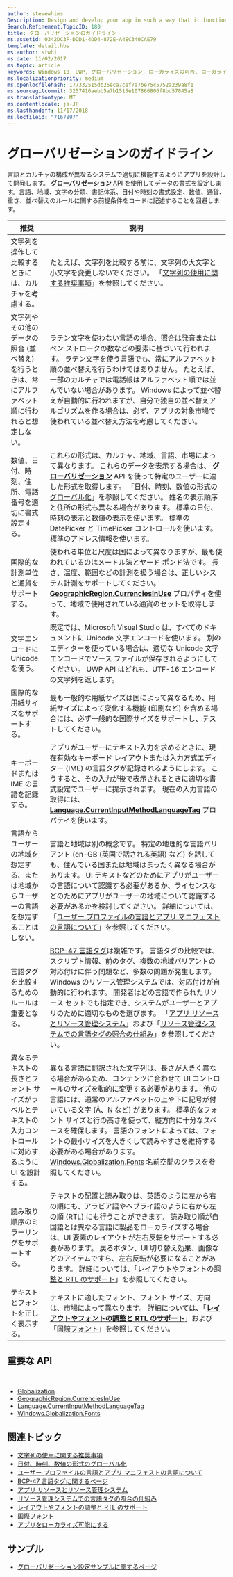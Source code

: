 ```yaml
---
author: stevewhims
Description: Design and develop your app in such a way that it functions appropriately on systems with different language and culture configurations.
Search.Refinement.TopicID: 180
title: グローバリゼーションのガイドライン
ms.assetid: 0342DC3F-DDD1-4DD4-872E-A4EC340CAE79
template: detail.hbs
ms.author: stwhi
ms.date: 11/02/2017
ms.topic: article
keywords: Windows 10, UWP, グローバリゼーション, ローカライズの可否, ローカライズ
ms.localizationpriority: medium
ms.openlocfilehash: 177332515db26eca7cef7a7be75c5752a239a8f1
ms.sourcegitcommit: 3257416aebb5a7b1515e107866806f8bd57845a8
ms.translationtype: MT
ms.contentlocale: ja-JP
ms.lasthandoff: 11/17/2018
ms.locfileid: "7167897"
---
```

# <a name="guidelines-for-globalization"></a>グローバリゼーションのガイドライン

言語とカルチャの構成が異なるシステムで適切に機能するようにアプリを設計して開発します。 [**グローバリゼーション**](/uwp/api/Windows.Globalization?branch=live) API を使用してデータの書式を設定します。言語、地域、文字の分類、書記体系、日付や時刻の書式設定、数値、通貨、重さ、並べ替えのルールに関する前提条件をコードに記述することを回避します。

| 推奨 | 説明 |
| ------------- | ----------- |
| 文字列を操作して比較するときには、カルチャを考慮する。 | たとえば、文字列を比較する前に、文字列の大文字と小文字を変更しないでください。 「[文字列の使用に関する推奨事項](/dotnet/standard/base-types/best-practices-strings?branch=live#recommendations_for_string_usage)」を参照してください。 |
| 文字列やその他のデータの照合 (並べ替え) を行うときは、常にアルファベット順に行われると想定しない。 | ラテン文字を使わない言語の場合、照合は発音またはペン ストロークの数などの要素に基づいて行われます。 ラテン文字を使う言語でも、常にアルファベット順の並べ替えを行うわけではありません。 たとえば、一部のカルチャでは電話帳はアルファベット順では並んでいない場合があります。 Windows によって並べ替えが自動的に行われますが、自分で独自の並べ替えアルゴリズムを作る場合は、必ず、アプリの対象市場で使われている並べ替え方法を考慮してください。 |
| 数値、日付、時刻、住所、電話番号を適切に書式設定する。 | これらの形式は、カルチャ、地域、言語、市場によって異なります。 これらのデータを表示する場合は、 [**グローバリゼーション**](/uwp/api/Windows.Globalization?branch=live) API を使って特定のユーザーに適した形式を取得します。 「[日付、時刻、数値の形式のグローバル化](use-global-ready-formats.md)」を参照してください。 姓名の表示順序と住所の形式も異なる場合があります。 標準の日付、時刻の表示と数値の表示を使います。 標準の DatePicker と TimePicker コントロールを使います。 標準のアドレス情報を使います。 |
| 国際的な計測単位と通貨をサポートする。 | 使われる単位と尺度は国によって異なりますが、最も使われているのはメートル法とヤード ポンド法です。 長さ、温度、範囲などの計測を扱う場合は、正しいシステム計測をサポートしてください。 [**GeographicRegion.CurrenciesInUse**](/uwp/api/windows.globalization.geographicregion.CurrenciesInUse) プロパティを使って、地域で使用されている通貨のセットを取得します。 |
| 文字エンコードに Unicode を使う。 | 既定では、Microsoft Visual Studio は、すべてのドキュメントに Unicode 文字エンコードを使います。 別のエディターを使っている場合は、適切な Unicode 文字エンコードでソース ファイルが保存されるようにしてください。 UWP API はどれも、UTF-16 エンコードの文字列を返します。 |
| 国際的な用紙サイズをサポートする。 | 最も一般的な用紙サイズは国によって異なるため、用紙サイズによって変化する機能 (印刷など) を含める場合には、必ず一般的な国際サイズをサポートし、テストしてください。 |
| キーボードまたは IME の言語を記録する。 | アプリがユーザーにテキスト入力を求めるときに、現在有効なキーボード レイアウトまたは入力方式エディター (IME) の言語タグが記録されるようにします。 こうすると、その入力が後で表示されるときに適切な書式設定でユーザーに提示されます。 現在の入力言語の取得には、[**Language.CurrentInputMethodLanguageTag**](/uwp/api/windows.globalization.language.CurrentInputMethodLanguageTag) プロパティを使います。 |
| 言語からユーザーの地域を想定する、または地域からユーザーの言語を想定することはしない。 | 言語と地域は別の概念です。 特定の地理的な言語バリアント (en-GB (英国で話される英語) など) を話しても、住んでいる国または地域はまったく異なる場合があります。 UI テキストなどのためにアプリがユーザーの言語について認識する必要があるか、ライセンスなどのためにアプリがユーザーの地域について認識する必要があるかを検討してください。 詳細については、「[ユーザー プロファイルの言語とアプリ マニフェストの言語について](manage-language-and-region.md)」を参照してください。 |
| 言語タグを比較するためのルールは重要となる。 | [BCP-47 言語タグ](http://go.microsoft.com/fwlink/p/?linkid=227302)は複雑です。 言語タグの比較では、スクリプト情報、前のタグ、複数の地域バリアントの対応付けに伴う問題など、多数の問題が発生します。 Windows のリソース管理システムでは、対応付けが自動的に行われます。 開発者はどの言語で作られたリソース セットでも指定でき、システムがユーザーとアプリのために適切なものを選びます。 「[アプリ リソースとリソース管理システム](../../app-resources/index.md)」および「[リソース管理システムでの言語タグの照合の仕組み](../../app-resources/how-rms-matches-lang-tags.md)」を参照してください。 |
| 異なるテキストの長さとフォント サイズがラベルとテキストの入力コントロールに対応するように UI を設計する。 | 異なる言語に翻訳された文字列は、長さが大きく異なる場合があるため、コンテンツに合わせて UI コントロールのサイズを動的に変更する必要があります。 他の言語には、通常のアルファベットの上や下に記号が付いている文字 (Å、Ņ など) があります。 標準的なフォント サイズと行の高さを使って、縦方向に十分なスペースを確保します。 言語のフォントによっては、フォントの最小サイズを大きくして読みやすさを維持する必要がある場合があります。 [Windows.Globalization.Fonts](/uwp/api/windows.globalization.fonts?branch=live) 名前空間のクラスを参照してください。 |
| 読み取り順序のミラーリングをサポートする。 | テキストの配置と読み取りは、英語のように左から右の順にも、アラビア語やヘブライ語のように右から左の順 (RTL) にも行うことができます。 読み取り順が自国語とは異なる言語に製品をローカライズする場合は、UI 要素のレイアウトが左右反転をサポートする必要があります。 戻るボタン、UI 切り替え効果、画像などのアイテムですら、左右反転が必要になることがあります。 詳細については、「[レイアウトやフォントの調整と RTL のサポート](adjust-layout-and-fonts--and-support-rtl.md)」を参照してください。 |
| テキストとフォントを正しく表示する。 | テキストに適したフォント、フォント サイズ、方向は、市場によって異なります。 詳細については、「[**レイアウトやフォントの調整と RTL のサポート**](adjust-layout-and-fonts--and-support-rtl.md)」および「[国際フォント](loc-international-fonts.md)」を参照してください。 |

## <a name="important-apis"></a>重要な API
 
* [Globalization](/uwp/api/Windows.Globalization?branch=live)
* [GeographicRegion.CurrenciesInUse](/uwp/api/windows.globalization.geographicregion.CurrenciesInUse)
* [Language.CurrentInputMethodLanguageTag](/uwp/api/windows.globalization.language.CurrentInputMethodLanguageTag)
* [Windows.Globalization.Fonts](/uwp/api/windows.globalization.fonts?branch=live)

## <a name="related-topics"></a>関連トピック

* [文字列の使用に関する推奨事項](/dotnet/standard/base-types/best-practices-strings?branch=live#recommendations_for_string_usage)
* [日付、時刻、数値の形式のグローバル化](use-global-ready-formats.md)
* [ユーザー プロファイルの言語とアプリ マニフェストの言語について](manage-language-and-region.md)
* [BCP-47 言語タグに関するページ](http://go.microsoft.com/fwlink/p/?linkid=227302)
* [アプリ リソースとリソース管理システム](../../app-resources/index.md)
* [リソース管理システムでの言語タグの照合の仕組み](../../app-resources/how-rms-matches-lang-tags.md)
* [レイアウトやフォントの調整と RTL のサポート](adjust-layout-and-fonts--and-support-rtl.md)
* [国際フォント](loc-international-fonts.md)
* [アプリをローカライズ可能にする](prepare-your-app-for-localization.md)

## <a name="samples"></a>サンプル

* [グローバリゼーション設定サンプルに関するページ](http://go.microsoft.com/fwlink/p/?linkid=231608)
